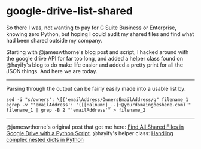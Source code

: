 google-drive-list-shared
========================

So there I was, not wanting to pay for G Suite Business or Enterprise, knowing zero Python, but hoping I could audit my shared files and find what had been shared outside my company.

Starting with @jameswthorne's blog post and script, I hacked around with the google drive API for far too long, and added a helper class found on @hayify's blog to do make life easier and added a pretty print for all the JSON things. And here we are today.

---

Parsing through the output can be fairly easily made into a usable list by:

```shell
sed -i "s/owners': \[{'emailAddress/OwnersEmailAddress/g" filename_1
egrep -v "'emailAddress': '([[:alnum:]_.-]+@yourdomaingoeshere.com)'" filename_1 | grep -B 2 "'emailAddress'" > filename_2
```

---

@jameswthorne's original post that got me here:
[Find All Shared Files in Google Drive with a Python Script](https://thornelabs.net/2018/01/03/find-all-shared-files-in-google-drive-with-a-python-script.html).
@hayify's helper class:
[Handling complex nested dicts in Python](https://www.haykranen.nl/2016/02/13/handling-complex-nested-dicts-in-python/)
